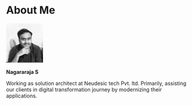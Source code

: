 # About Me



<img src="./images/myprofilepic.jpg" width=100 />  

**Nagararaja S** 

Working as solution architect at Neudesic tech Pvt. ltd. Primarily, assisting our clients in digital transformation journey by modernizing their applications.  


